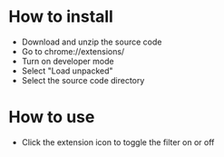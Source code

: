 # How to install
- Download and unzip the source code
- Go to chrome://extensions/
- Turn on developer mode
- Select "Load unpacked"
- Select the source code directory

# How to use
- Click the extension icon to toggle the filter on or off
